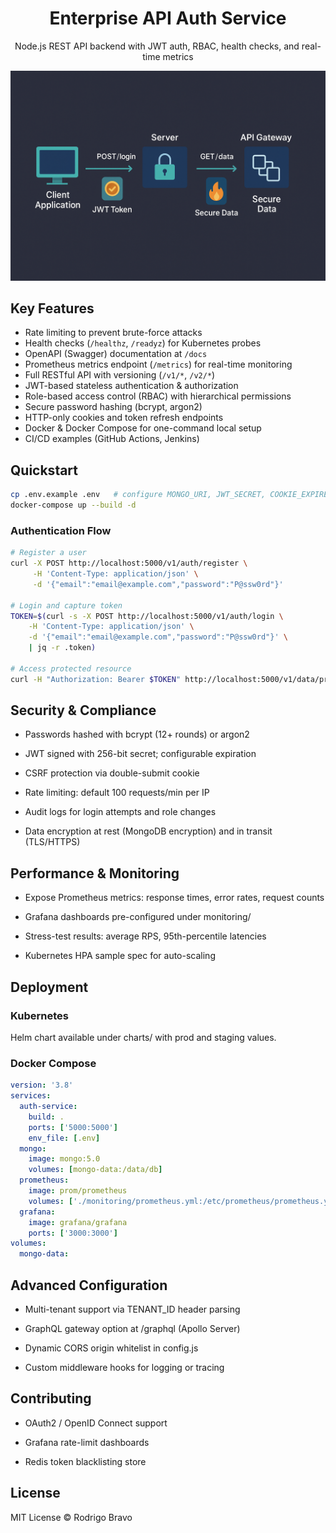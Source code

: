 
<h1 align="center">
  Enterprise API Auth Service
</h1>

<p align="center">
Node.js REST API backend with JWT auth, RBAC, health checks, and real-time metrics
</p>


<p align="center">
  <img src="docs/architecture_api.png" alt="Architecture Diagram" width="600">
</p>





## Key Features

- Rate limiting to prevent brute-force attacks
- Health checks (`/healthz`, `/readyz`) for Kubernetes probes
- OpenAPI (Swagger) documentation at `/docs`
- Prometheus metrics endpoint (`/metrics`) for real-time monitoring
- Full RESTful API with versioning (`/v1/*`, `/v2/*`)
- JWT-based stateless authentication & authorization
- Role-based access control (RBAC) with hierarchical permissions
- Secure password hashing (bcrypt, argon2)
- HTTP-only cookies and token refresh endpoints
- Docker & Docker Compose for one-command local setup
- CI/CD examples (GitHub Actions, Jenkins)


## Quickstart

```bash
cp .env.example .env   # configure MONGO_URI, JWT_SECRET, COOKIE_EXPIRE_DAYS, RATE_LIMIT
docker-compose up --build -d
```

### Authentication Flow

```bash
# Register a user
curl -X POST http://localhost:5000/v1/auth/register \
     -H 'Content-Type: application/json' \
     -d '{"email":"email@example.com","password":"P@ssw0rd"}'

# Login and capture token
TOKEN=$(curl -s -X POST http://localhost:5000/v1/auth/login \
    -H 'Content-Type: application/json' \
    -d '{"email":"email@example.com","password":"P@ssw0rd"}' \
    | jq -r .token)

# Access protected resource
curl -H "Authorization: Bearer $TOKEN" http://localhost:5000/v1/data/profile
```

## Security & Compliance
* Passwords hashed with bcrypt (12+ rounds) or argon2

* JWT signed with 256-bit secret; configurable expiration

* CSRF protection via double-submit cookie

* Rate limiting: default 100 requests/min per IP

* Audit logs for login attempts and role changes

* Data encryption at rest (MongoDB encryption) and in transit (TLS/HTTPS)

## Performance & Monitoring
* Expose Prometheus metrics: response times, error rates, request counts

* Grafana dashboards pre-configured under monitoring/

* Stress-test results: average RPS, 95th-percentile latencies

* Kubernetes HPA sample spec for auto-scaling

## Deployment

### Kubernetes
Helm chart available under charts/ with prod and staging values.

### Docker Compose
```yaml
version: '3.8'
services:
  auth-service:
    build: .
    ports: ['5000:5000']
    env_file: [.env]
  mongo:
    image: mongo:5.0
    volumes: [mongo-data:/data/db]
  prometheus:
    image: prom/prometheus
    volumes: ['./monitoring/prometheus.yml:/etc/prometheus/prometheus.yml']
  grafana:
    image: grafana/grafana
    ports: ['3000:3000']
volumes:
  mongo-data:
```

## Advanced Configuration
* Multi-tenant support via TENANT_ID header parsing

* GraphQL gateway option at /graphql (Apollo Server)

* Dynamic CORS origin whitelist in config.js

* Custom middleware hooks for logging or tracing


## Contributing

* OAuth2 / OpenID Connect support

* Grafana rate-limit dashboards

* Redis token blacklisting store

## License
MIT License © Rodrigo Bravo
